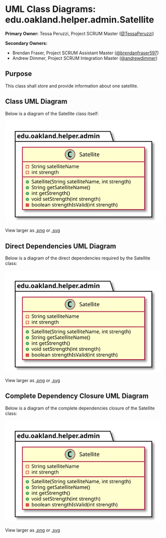 # UML Class Diagrams: edu.oakland.helper.admin.Satellite

**Primary Owner:** Tessa Peruzzi, Project SCRUM Master ([@TessaPeruzzi](https://github.com/TessaPeruzzi/))

**Secondary Owners:**

- Brendan Fraser, Project SCRUM Assistant Master ([@brendanfraser597](https://github.com/brendanfraser597/))
- Andrew Dimmer, Project SCRUM Integration Master ([@andrewdimmer](https://github.com/andrewdimmer/))

## Purpose

This class shall store and provide information about one satellite.

## Class UML Diagram

Below is a diagram of the Satellite class itself:

![Satellite](./Satellite.svg)

View larger as [.png](./Satellite.png) or [.svg](./Satellite.svg)

## Direct Dependencies UML Diagram

Below is a diagram of the direct dependencies required by the Satellite class:

![Satellite Direct Dependencies](./Satellite_DirectDependencies.svg)

View larger as [.png](./Satellite_DirectDependencies.png) or [.svg](./Satellite_DirectDependencies.svg)

## Complete Dependency Closure UML Diagram

Below is a diagram of the complete dependencies closure of the Satellite class:

![Satellite Dependency Closure](./Satellite_Closure.svg)

View larger as [.png](./Satellite_Closure.png) or [.svg](./Satellite_Closure.svg)
